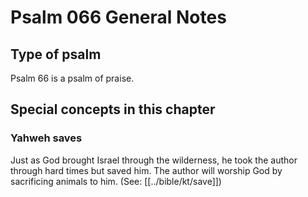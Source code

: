 # Psalm 066 General Notes
## Type of psalm

Psalm 66 is a psalm of praise.

## Special concepts in this chapter

### Yahweh saves
Just as God brought Israel through the wilderness, he took the author through hard times but saved him. The author will worship God by sacrificing animals to him. (See: [[../bible/kt/save]])